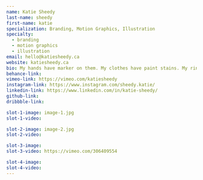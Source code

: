```yaml
---
name: Katie Sheedy
last-name: sheedy
first-name: katie
specialization: Branding, Motion Graphics, Illustration
specialty:
  - branding
  - motion graphics
  - illustration
email: hello@katiesheedy.ca
website: katiesheedy.ca
bio: My hands have marker on them. My clothes have paint stains. My ring finger has a callus from pressing too hard with my pen. Creating and drawing is how I learn about and best communicate with the world. Or maybe sarcasm? Sarcasm is a close second.
behance-link:
vimeo-link: https://vimeo.com/katiesheedy
instagram-link: https://www.instagram.com/sheedy.katie/
linkedin-link: https://www.linkedin.com/in/katie-sheedy/
github-link:
dribbble-link:

slot-1-image: image-1.jpg
slot-1-video:

slot-2-image: image-2.jpg
slot-2-video:

slot-3-image:
slot-3-video: https://vimeo.com/306409554

slot-4-image:
slot-4-video:
---
```

